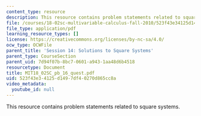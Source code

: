 ```yaml
---
content_type: resource
description: This resource contains problem statements related to square systems.
file: /courses/18-02sc-multivariable-calculus-fall-2010/523f43e34125d1497df40270d865cc8a_MIT18_02SC_pb_16_quest.pdf
file_type: application/pdf
learning_resource_types: []
license: https://creativecommons.org/licenses/by-nc-sa/4.0/
ocw_type: OCWFile
parent_title: 'Session 14: Solutions to Square Systems'
parent_type: CourseSection
parent_uid: 7d94f07b-8bc7-0601-a943-1aa48d6b4518
resourcetype: Document
title: MIT18_02SC_pb_16_quest.pdf
uid: 523f43e3-4125-d149-7df4-0270d865cc8a
video_metadata:
  youtube_id: null
---
```

This resource contains problem statements related to square systems.